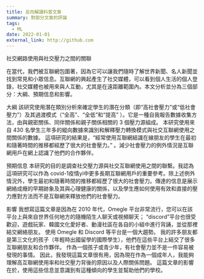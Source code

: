 ```yaml
---
title: 反向解讀科普文章
summary: 對部分文章的評論
tags:
  - ML
date: 2022-01-01
external_link: http://github.com
---
```


社交網路使用與社交壓力之間的關聯

在當代，我們被互聯網包圍著，因為它可以讓我們隨時了解世界新聞、名人新聞並找到常見和小眾信息。互聯網的興起產生了社交媒體，可以看到個人生活的個人登錄，社交媒體也被用來與人互動，尤其是在遠距離範圍內。本文分析並分為三個部分：大綱、預期信息和影響。

大綱
該研究使用潛在類別分析來確定學生的潛在分類（即“高社會壓力”或“低社會壓力”）及其過渡模式（“全高”、“全低”和“提高” ）。它是一種自我報告數據收集方法，由與親密關係、同伴關係和親子關係相關的 3 個壓力源組成。
本研究使用來自 430 名學生三年多的縱向數據來識別和解釋壓力轉換模式與社交互聯網使用之間關係的數據。
這項研究的結果是，“經常使用互聯網結識在線朋友的學生在最初和隨著時間的推移都經歷了很大的社會壓力。” 。減少社會壓力的例外情況是互聯網用戶在網上認識了他們的合作夥伴。

預期信息
本研究的目的是調查社交壓力源與社交互聯網使用之間的聯繫。我認為這項研究可以作為 covid-1疫情yi中更多長期互聯網用戶的重要參考。除上述例外情況外，學生最初和隨著時間的推移都經歷了很大的社會壓力。傳達的信息是展示網絡成癮的早期跡象及其與心理健康的關係，以及學生應如何使用有效和直接的壓力應對方法而不是互聯網來釋放他們的社會壓力。

影響
我想寫這篇文章是因為在 2010 年代，Omegle 平台非常流行，您可以在該平台上與來自世界任何地方的隨機陌生人聊天或視頻聊天； “discord”平台也很受歡迎，遊戲玩家、韓國文化愛好者、動漫社區在各自的小組中進行背誦，並從那裡結交網絡朋友。 使用 Omegle 和 Discord 等平台是一個大趨勢。 我的許多朋友都是第三文化的孩子（年輕時出國留學的國際學生），他們在這些平台上結交了很多互聯網朋友和合作夥伴。
作為一個孩子或青少年，有社會壓力並不是一件容易被發現的事情。 因此，我發現這篇文章很有用，因為現在作為一個成年人，我能夠理解高互聯網使用率和社交壓力背後的原因以及人際關係問題。 這篇文章的影響在於，使用這些信息並意識到有這種傾向的學生並幫助他們的學校。
